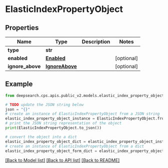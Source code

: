 # ElasticIndexPropertyObject


## Properties

Name | Type | Description | Notes
------------ | ------------- | ------------- | -------------
**type** | **str** |  | 
**enabled** | [**Enabled**](Enabled.md) |  | [optional] 
**ignore_above** | [**IgnoreAbove**](IgnoreAbove.md) |  | [optional] 

## Example

```python
from deepsearch.cps.apis.public_v2.models.elastic_index_property_object import ElasticIndexPropertyObject

# TODO update the JSON string below
json = "{}"
# create an instance of ElasticIndexPropertyObject from a JSON string
elastic_index_property_object_instance = ElasticIndexPropertyObject.from_json(json)
# print the JSON string representation of the object
print(ElasticIndexPropertyObject.to_json())

# convert the object into a dict
elastic_index_property_object_dict = elastic_index_property_object_instance.to_dict()
# create an instance of ElasticIndexPropertyObject from a dict
elastic_index_property_object_form_dict = elastic_index_property_object.from_dict(elastic_index_property_object_dict)
```
[[Back to Model list]](../README.md#documentation-for-models) [[Back to API list]](../README.md#documentation-for-api-endpoints) [[Back to README]](../README.md)


